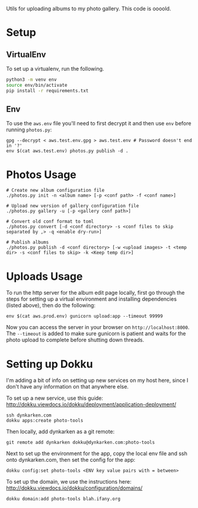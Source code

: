 Utils for uploading albums to my photo gallery. This code is oooold.

# Setup

## VirtualEnv

To set up a virtualenv, run the following.

```sh
python3 -m venv env
source env/bin/activate
pip install -r requirements.txt
```

## Env

To use the `aws.env` file you'll need to first decrypt it and then use `env` before running `photos.py`:

```
gpg --decrypt < aws.test.env.gpg > aws.test.env # Password doesn't end in '?'
env $(cat aws.test.env) photos.py publish -d .
```


# Photos Usage


```
# Create new album configuration file
./photos.py init -n <album name> [-p <conf path> -f <conf name>]

# Upload new version of gallery configuration file
./photos.py gallery -u [-p <gallery conf path>] 

# Convert old conf format to toml
./photos.py convert [-d <conf directory> -s <conf files to skip separated by ,> -q <enable dry-run>] 

# Publish albums
./photos.py publish -d <conf directory> [-w <upload images> -t <temp dir> -s <conf files to skip> -k <Keep temp dir>]
```

# Uploads Usage

To run the http server for the album edit page locally, first go through the steps for setting up a virtual environment and installing dependencies (listed above), then do the following:

```
env $(cat aws.prod.env) gunicorn upload:app --timeout 99999
```

Now you can access the server in your browser on `http://localhost:8000`. The `--timeout` is added to make sure gunicorn is patient and waits for the photo upload to complete before shutting down threads.

# Setting up Dokku

I'm adding a bit of info on setting up new services on my host here, since I don't have any information on that anywhere else.

To set up a new service, use this guide: http://dokku.viewdocs.io/dokku/deployment/application-deployment/

```
ssh dynkarken.com
dokku apps:create photo-tools
```

Then locally, add dynkarken as a git remote:

```
git remote add dynkarken dokku@dynkarken.com:photo-tools
```

Next to set up the environment for the app, copy the local env file and ssh onto dynkarken.com, then set the config for the app:

```
dokku config:set photo-tools <ENV key value pairs with = between>
```

To set up the domain, we use the instructions here: http://dokku.viewdocs.io/dokku/configuration/domains/

```
dokku domain:add photo-tools blah.ifany.org
```



